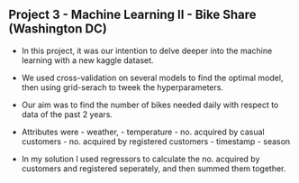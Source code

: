 ## Project 3 - Machine Learning II - Bike Share (Washington DC)

- In this project, it was our intention to delve deeper into the machine learning with a new kaggle dataset.
- We used cross-validation on several models to find the optimal model, then using grid-serach to tweek the hyperparameters.
- Our aim was to find the number of bikes needed daily with respect to data of the past 2 years. 
- Attributes were 
        - weather, 
        - temperature
        - no. acquired by casual customers
        - no. acquired by registered customers
        - timestamp
        - season

 - In my solution I used regressors to calculate the no. acquired by customers and registered seperately, and then summed them together.